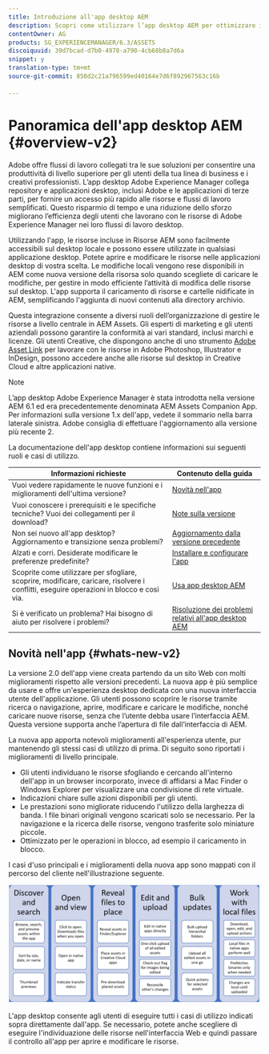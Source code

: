 ```yaml
---
title: Introduzione all'app desktop AEM
description: Scopri come utilizzare l’app desktop AEM per ottimizzare i flussi di lavoro di gestione delle risorse per gli utenti creativi quando si utilizzano Risorse AEM direttamente dal desktop.
contentOwner: AG
products: SG_EXPERIENCEMANAGER/6.3/ASSETS
discoiquuid: 39d7bcad-d7b0-4978-a790-4cb68b8a7d6a
snippet: y
translation-type: tm+mt
source-git-commit: 850d2c21a796599ed40164e7d6f892967563c16b

---
```



# Panoramica dell'app desktop AEM {#overview-v2}

Adobe offre flussi di lavoro collegati tra le sue soluzioni per consentire una produttività di livello superiore per gli utenti della tua linea di business e i creativi professionisti. L’app desktop Adobe Experience Manager collega repository e applicazioni desktop, inclusi Adobe e le applicazioni di terze parti, per fornire un accesso più rapido alle risorse e flussi di lavoro semplificati. Questo risparmio di tempo e una riduzione dello sforzo migliorano l’efficienza degli utenti che lavorano con le risorse di Adobe Experience Manager nei loro flussi di lavoro desktop.

Utilizzando l'app, le risorse incluse in Risorse AEM sono facilmente accessibili sul desktop locale e possono essere utilizzate in qualsiasi applicazione desktop. Potete aprire e modificare le risorse nelle applicazioni desktop di vostra scelta. Le modifiche locali vengono rese disponibili in AEM come nuova versione della risorsa solo quando scegliete di caricare le modifiche, per gestire in modo efficiente l’attività di modifica delle risorse sul desktop. L'app supporta il caricamento di risorse e cartelle nidificate in AEM, semplificando l'aggiunta di nuovi contenuti alla directory archivio.

Questa integrazione consente a diversi ruoli dell’organizzazione di gestire le risorse a livello centrale in AEM Assets. Gli esperti di marketing e gli utenti aziendali possono garantire la conformità ai vari standard, inclusi marchi e licenze. Gli utenti Creative, che dispongono anche di uno strumento [Adobe Asset Link](https://www.adobe.com/marketing/experience-manager-assets/adobe-asset-link.html) per lavorare con le risorse in Adobe Photoshop, Illustrator e InDesign, possono accedere anche alle risorse sul desktop in Creative Cloud e altre applicazioni native.

>[!NOTE]
>
>L’app desktop Adobe Experience Manager è stata introdotta nella versione AEM 6.1 ed era precedentemente denominata AEM Assets Companion App. Per informazioni sulla versione 1.x dell'app, vedete il sommario nella barra laterale sinistra. Adobe consiglia di effettuare l'aggiornamento alla versione più recente 2.

La documentazione dell'app desktop contiene informazioni sui seguenti ruoli e casi di utilizzo.

| Informazioni richieste | Contenuto della guida |
|-------------------------------------------------------------------------------------------------------|------------------------------------------------------------|
| Vuoi vedere rapidamente le nuove funzioni e i miglioramenti dell'ultima versione? | [Novità nell'app](#whats-new-v2) |
| Vuoi conoscere i prerequisiti e le specifiche tecniche? Vuoi dei collegamenti per il download? | [Note sulla versione](release-notes.md) |
| Non sei nuovo all'app desktop? Aggiornamento e transizione senza problemi? | [Aggiornamento dalla versione precedente](install-upgrade.md#upgrade-from-previous-version) |
| Alzati e corri. Desiderate modificare le preferenze predefinite? | [Installare e configurare l'app](install-upgrade.md) |
| Scoprite come utilizzare per sfogliare, scoprire, modificare, caricare, risolvere i conflitti, eseguire operazioni in blocco e così via. | [Usa app desktop AEM](using.md) |
| Si è verificato un problema? Hai bisogno di aiuto per risolvere i problemi? | [Risoluzione dei problemi relativi all'app desktop AEM](troubleshoot.md) |

## Novità nell'app {#whats-new-v2}

La versione 2.0 dell'app viene creata partendo da un sito Web con molti miglioramenti rispetto alle versioni precedenti. La nuova app è più semplice da usare e offre un'esperienza desktop dedicata con una nuova interfaccia utente dell'applicazione. Gli utenti possono scoprire le risorse tramite ricerca o navigazione, aprire, modificare e caricare le modifiche, nonché caricare nuove risorse, senza che l’utente debba usare l’interfaccia AEM. Questa versione supporta anche l’apertura di file dall’interfaccia di AEM.

La nuova app apporta notevoli miglioramenti all'esperienza utente, pur mantenendo gli stessi casi di utilizzo di prima. Di seguito sono riportati i miglioramenti di livello principale.

* Gli utenti individuano le risorse sfogliando e cercando all'interno dell'app in un browser incorporato, invece di affidarsi a Mac Finder o Windows Explorer per visualizzare una condivisione di rete virtuale.
* Indicazioni chiare sulle azioni disponibili per gli utenti.
* Le prestazioni sono migliorate riducendo l'utilizzo della larghezza di banda. I file binari originali vengono scaricati solo se necessario. Per la navigazione e la ricerca delle risorse, vengono trasferite solo miniature piccole.
* Ottimizzato per le operazioni in blocco, ad esempio il caricamento in blocco.

I casi d'uso principali e i miglioramenti della nuova app sono mappati con il percorso del cliente nell'illustrazione seguente.

![Novità nell’app desktop AEM](assets/do-not-localize/whats-new-desktop-app-v2.png)

L'app desktop consente agli utenti di eseguire tutti i casi di utilizzo indicati sopra direttamente dall'app. Se necessario, potete anche scegliere di eseguire l'individuazione delle risorse nell'interfaccia Web e quindi passare il controllo all'app per aprire e modificare le risorse.
